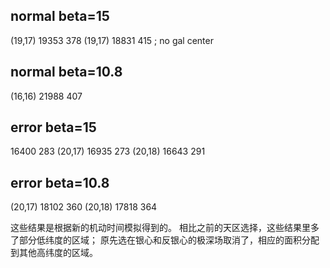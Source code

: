 ## normal beta=15
(19,17) 19353 378
(19,17) 18831 415 ; no gal center

## normal beta=10.8
(16,16) 21988 407

## error beta=15
16400 283
(20,17) 16935 273
(20,18) 16643 291

## error beta=10.8
(20,17) 18102 360
(20,18) 17818 364


这些结果是根据新的机动时间模拟得到的。
相比之前的天区选择，这些结果里多了部分低纬度的区域；
原先选在银心和反银心的极深场取消了，相应的面积分配到其他高纬度的区域。
